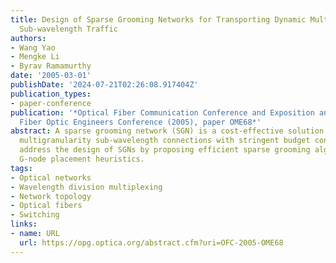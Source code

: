 ```yaml
---
title: Design of Sparse Grooming Networks for Transporting Dynamic Multi-granularity
  Sub-wavelength Traffic
authors:
- Wang Yao
- Mengke Li
- Byrav Ramamurthy
date: '2005-03-01'
publishDate: '2024-07-21T02:26:08.917404Z'
publication_types:
- paper-conference
publication: '*Optical Fiber Communication Conference and Exposition and The National
  Fiber Optic Engineers Conference (2005), paper OME68*'
abstract: A sparse grooming network (SGN) is a cost-effective solution to provision
  multigranularity sub-wavelength connections with stringent budget constraints. We
  address the design of SGNs by proposing efficient sparse grooming algorithms and
  G-node placement heuristics.
tags:
- Optical networks
- Wavelength division multiplexing
- Network topology
- Optical fibers
- Switching
links:
- name: URL
  url: https://opg.optica.org/abstract.cfm?uri=OFC-2005-OME68
---
```

